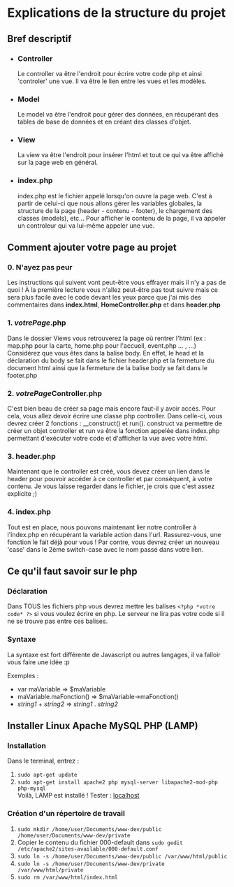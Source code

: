 # Explications de la structure du projet #

## Bref descriptif ##
- ### Controller ###
	Le controller va être l'endroit pour écrire votre code php et ainsi 'controler' une vue. Il va être le lien entre les vues et les modèles.
- ### Model ###
	Le model va être l'endroit pour gérer des données, en récupérant des tables de base de données et en créant des classes d'objet.
- ### View ###
	La view va être l'endroit pour insérer l'html et tout ce qui va être affiché sur la page web en général. 
- ### index.php ###
	index.php est le fichier appelé lorsqu'on ouvre la page web. C'est à partir de celui-ci que nous allons gérer les variables globales, la structure de la page (header - contenu - footer), le chargement des classes (models), etc... Pour afficher le contenu de la page, il va appeler un controleur qui va lui-même appeler une vue.

## Comment ajouter votre page au projet ##
### 0. N'ayez pas peur ###
  Les instructions qui suivent vont peut-être vous effrayer mais il n'y a pas de quoi ! À la première lecture vous n'allez peut-être pas tout suivre mais ce sera plus facile avec le code devant les yeux parce que j'ai mis des commentaires dans **index.html**, **HomeController.php** et dans **header.php**
### 1. *votrePage*.php ###
  Dans le dossier Views vous retrouverez la page où rentrer l'html (ex : map.php pour la carte, home.php pour l'accueil, event.php ... , ...) Considérez que vous êtes dans la balise body. En effet, le head et la déclaration du body se fait dans le fichier header.php et la fermeture du document html ainsi que la fermeture de la balise body se fait dans le footer.php
### 2. *votrePage*Controller.php ###
  C'est bien beau de créer sa page mais encore faut-il y avoir accès. Pour cela, vous allez devoir écrire une classe php controller. Dans celle-ci, vous devrez créer 2 fonctions : __construct() et run(). construct va permettre de créer un objet controller et run va être la fonction appelée dans index.php permettant d'exécuter votre code et d'afficher la vue avec votre html.
### 3. header.php ###
  Maintenant que le controller est créé, vous devez créer un lien dans le header pour pouvoir accéder à ce controller et par conséquent, à votre contenu. Je vous laisse regarder dans le fichier, je crois que c'est assez explicite ;)
### 4. index.php ###
  Tout est en place, nous pouvons maintenant lier notre controller à l'index.php en récupérant la variable action dans l'url. Rassurez-vous, une fonction le fait déjà pour vous ! Par contre, vous devrez créer un nouveau 'case' dans le 2ème switch-case avec le nom passé dans votre lien.

## Ce qu'il faut savoir sur le php ##
### Déclaration ###
  Dans TOUS les fichiers php vous devrez mettre les balises `<?php *votre code* ?>` si vous voulez écrire en php. Le serveur ne lira pas votre code si il ne se trouve pas entre ces balises.
### Syntaxe ###
  La syntaxe est fort différente de Javascript ou autres langages, il va falloir vous faire une idée :p  
    
  Exemples :
   - var maVariable => $maVariable
   - maVariable.maFonction() => $maVariable->maFonction()
   - *string1* + *string2* => *string1* . *string2*
   
## Installer Linux Apache MySQL PHP (LAMP)
### Installation ###
Dans le terminal, entrez : 
1. `sudo apt-get update`
2. `sudo apt-get install apache2 php mysql-server libapache2-mod-php php-mysql`  
Voilà, LAMP est installé ! Tester : [localhost](http://localhost/)  
### Création d'un répertoire de travail ###
1. `sudo mkdir /home/user/Documents/www-dev/public /home/user/Documents/www-dev/private`
2. Copier le contenu du fichier 000-default dans `sudo gedit /etc/apache2/sites-available/000-default.conf` 
3. `sudo ln -s /home/user/Documents/www-dev/public /var/www/html/public`
4. `sudo ln -s /home/user/Documents/www-dev/private /var/www/html/private`
5. `sudo rm /var/www/html/index.html`
